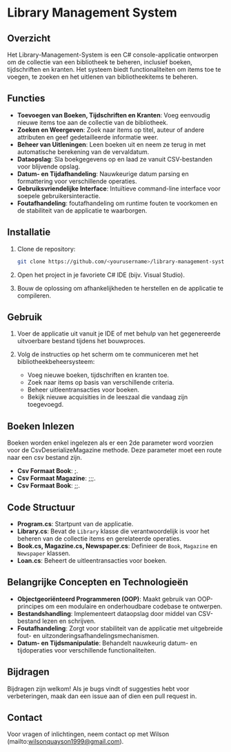 # Library Management System

## Overzicht

Het Library-Management-System is een C# console-applicatie ontworpen om de collectie van een bibliotheek te beheren, inclusief boeken, tijdschriften en kranten. Het systeem biedt functionaliteiten om items toe te voegen, te zoeken en het uitlenen van bibliotheekitems te beheren.

## Functies

- **Toevoegen van Boeken, Tijdschriften en Kranten**: Voeg eenvoudig nieuwe items toe aan de collectie van de bibliotheek.
- **Zoeken en Weergeven**: Zoek naar items op titel, auteur of andere attributen en geef gedetailleerde informatie weer.
- **Beheer van Uitleningen**: Leen boeken uit en neem ze terug in met automatische berekening van de vervaldatum.
- **Dataopslag**: Sla boekgegevens op en laad ze vanuit CSV-bestanden voor blijvende opslag.
- **Datum- en Tijdafhandeling**: Nauwkeurige datum parsing en formattering voor verschillende operaties.
- **Gebruiksvriendelijke Interface**: Intuïtieve command-line interface voor soepele gebruikersinteractie.
- **Foutafhandeling**: foutafhandeling om runtime fouten te voorkomen en de stabiliteit van de applicatie te waarborgen.

## Installatie

1. Clone de repository:
    ```bash
    git clone https://github.com/<yourusername>/library-management-system.git
    ```

2. Open het project in je favoriete C# IDE (bijv. Visual Studio).

3. Bouw de oplossing om afhankelijkheden te herstellen en de applicatie te compileren.

## Gebruik

1. Voer de applicatie uit vanuit je IDE of met behulp van het gegenereerde uitvoerbare bestand tijdens het bouwproces.

2. Volg de instructies op het scherm om te communiceren met het bibliotheekbeheersysteem:
    - Voeg nieuwe boeken, tijdschriften en kranten toe.
    - Zoek naar items op basis van verschillende criteria.
    - Beheer uitleentransacties voor boeken.
    - Bekijk nieuwe acquisities in de leeszaal die vandaag zijn toegevoegd.

## Boeken Inlezen

Boeken worden enkel ingelezen als er een 2de parameter word voorzien voor de CsvDeserializeMagazine methode. Deze parameter moet een route naar een csv
bestand zijn.

- **Csv Formaat Book**: <titel>;<auteur>.
- **Csv Formaat Magazine**: <titel>;<uitgever>;<maand>;<jaar>.
- **Csv Formaat Book**: <titel>;<uitgever>;<datum>.


## Code Structuur

- **Program.cs**: Startpunt van de applicatie.
- **Library.cs**: Bevat de `Library` klasse die verantwoordelijk is voor het beheren van de collectie items en gerelateerde operaties.
- **Book.cs, Magazine.cs, Newspaper.cs**: Definieer de `Book`, `Magazine` en `Newspaper` klassen.
- **Loan.cs**: Beheert de uitleentransacties voor boeken.

## Belangrijke Concepten en Technologieën

- **Objectgeoriënteerd Programmeren (OOP)**: Maakt gebruik van OOP-principes om een modulaire en onderhoudbare codebase te ontwerpen.
- **Bestandshandling**: Implementeert dataopslag door middel van CSV-bestand lezen en schrijven.
- **Foutafhandeling**: Zorgt voor stabiliteit van de applicatie met uitgebreide fout- en uitzonderingsafhandelingsmechanismen.
- **Datum- en Tijdsmanipulatie**: Behandelt nauwkeurig datum- en tijdoperaties voor verschillende functionaliteiten.

## Bijdragen

Bijdragen zijn welkom! Als je bugs vindt of suggesties hebt voor verbeteringen, maak dan een issue aan of dien een pull request in.


## Contact

Voor vragen of inlichtingen, neem contact op met Wilson (mailto:wilsonquayson1999@gmail.com).


